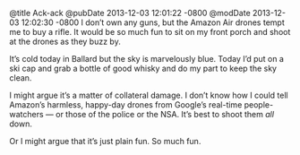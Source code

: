 @title Ack-ack
@pubDate 2013-12-03 12:01:22 -0800
@modDate 2013-12-03 12:02:30 -0800
I don’t own any guns, but the Amazon Air drones tempt me to buy a rifle. It would be so much fun to sit on my front porch and shoot at the drones as they buzz by.

It’s cold today in Ballard but the sky is marvelously blue. Today I’d put on a ski cap and grab a bottle of good whisky and do my part to keep the sky clean.

I might argue it’s a matter of collateral damage. I don’t know how I could tell Amazon’s harmless, happy-day drones from Google’s real-time people-watchers — or those of the police or the NSA. It’s best to shoot them <em>all</em> down.

Or I might argue that it’s just plain fun. So much fun.
